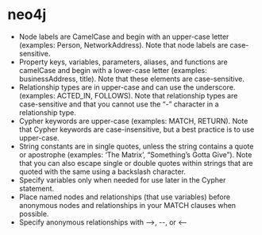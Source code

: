 # neo4j

- Node labels are CamelCase and begin with an upper-case letter (examples: Person, NetworkAddress). Note that node 
  labels are case-sensitive.
- Property keys, variables, parameters, aliases, and functions are camelCase and begin with a lower-case letter 
  (examples: businessAddress, title). Note that these elements are case-sensitive.
- Relationship types are in upper-case and can use the underscore. (examples: ACTED_IN, FOLLOWS). Note that relationship 
  types are case-sensitive and that you cannot use the “-” character in a relationship type.
- Cypher keywords are upper-case (examples: MATCH, RETURN). Note that Cypher keywords are case-insensitive, but a best 
  practice is to use upper-case.
- String constants are in single quotes, unless the string contains a quote or apostrophe (examples: ‘The Matrix’, 
  “Something’s Gotta Give”). Note that you can also escape single or double quotes within strings that are quoted with the same using a backslash character.
- Specify variables only when needed for use later in the Cypher statement.
- Place named nodes and relationships (that use variables) before anonymous nodes and relationships in your MATCH 
  clauses when possible.
- Specify anonymous relationships with -->, --, or <--